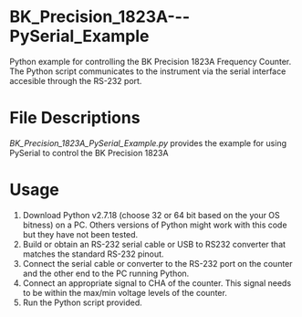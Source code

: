 # BK_Precision_1823A---PySerial_Example
Python example for controlling the BK Precision 1823A Frequency Counter. The Python script communicates to the instrument via the serial interface accesible through the RS-232 port.  

# File Descriptions
*BK_Precision_1823A_PySerial_Example.py* provides the example for using PySerial to control the BK Precision 1823A

# Usage
1. Download Python v2.7.18 (choose 32 or 64 bit based on the your OS bitness) on a PC.  Others versions of Python might work with this code but they have not been tested.
2. Build or obtain an RS-232 serial cable or USB to RS232 converter that matches the standard RS-232 pinout.
3. Connect the serial cable or converter to the RS-232 port on the counter and the other end to the PC running Python. 
4. Connect an appropriate signal to CHA of the counter.  This signal needs to be within the max/min voltage levels of the counter.
5. Run the Python script provided.
